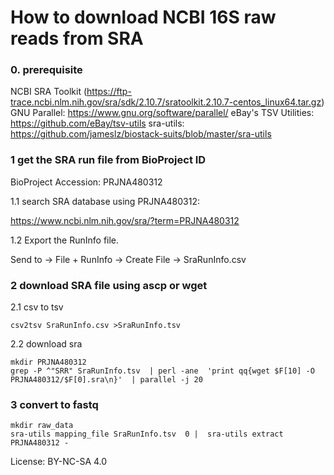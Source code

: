 # How to download NCBI 16S raw reads from SRA

### 0. prerequisite

NCBI SRA Toolkit (https://ftp-trace.ncbi.nlm.nih.gov/sra/sdk/2.10.7/sratoolkit.2.10.7-centos_linux64.tar.gz)
GNU Parallel: https://www.gnu.org/software/parallel/
eBay's TSV Utilities: https://github.com/eBay/tsv-utils
sra-utils: https://github.com/jameslz/biostack-suits/blob/master/sra-utils

### 1 get the SRA run file from BioProject ID

BioProject Accession: PRJNA480312

1.1 search SRA database using PRJNA480312:

https://www.ncbi.nlm.nih.gov/sra/?term=PRJNA480312

1.2 Export the RunInfo file.

Send to -> File + RunInfo -> Create File -> SraRunInfo.csv

### 2 download SRA file using ascp or wget

2.1 csv to tsv

    csv2tsv SraRunInfo.csv >SraRunInfo.tsv

2.2 download sra

    mkdir PRJNA480312
    grep -P ^"SRR" SraRunInfo.tsv  | perl -ane  'print qq{wget $F[10] -O PRJNA480312/$F[0].sra\n}'  | parallel -j 20

### 3 convert to fastq

    mkdir raw_data
    sra-utils mapping_file SraRunInfo.tsv  0 |  sra-utils extract  PRJNA480312 -

License: BY-NC-SA 4.0
